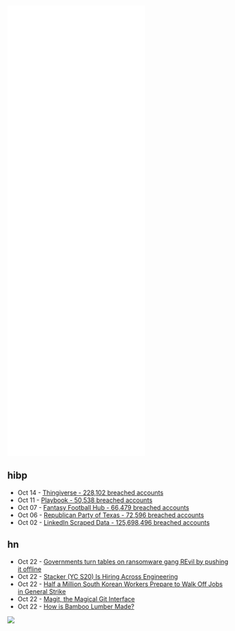 ![Metrics](https://raw.githubusercontent.com/phixion/phixion/master/metrics.svg)

## hibp

<!--
for https://github.com/phixion/phixion/blob/main/.github/workflows/feeds.yml
-->
<!--START_SECTION:haveibeenpwnd-->
- Oct 14 - [Thingiverse - 228,102 breached accounts](https://haveibeenpwned.com/PwnedWebsites#Thingiverse)
- Oct 11 - [Playbook - 50,538 breached accounts](https://haveibeenpwned.com/PwnedWebsites#Playbook)
- Oct 07 - [Fantasy Football Hub - 66,479 breached accounts](https://haveibeenpwned.com/PwnedWebsites#FantasyFootballHub)
- Oct 06 - [Republican Party of Texas - 72,596 breached accounts](https://haveibeenpwned.com/PwnedWebsites#RepublicanPartyOfTexas)
- Oct 02 - [LinkedIn Scraped Data - 125,698,496 breached accounts](https://haveibeenpwned.com/PwnedWebsites#LinkedInScrape)
<!--END_SECTION:haveibeenpwnd-->

## hn

<!--
for https://github.com/phixion/phixion/blob/main/.github/workflows/feeds.yml
-->
<!--START_SECTION:hn-->
- Oct 22 - [Governments turn tables on ransomware gang REvil by pushing it offline](https://www.reuters.com/technology/exclusive-governments-turn-tables-ransomware-gang-revil-by-pushing-it-offline-2021-10-21/)
- Oct 22 - [Stacker (YC S20) Is Hiring Across Engineering](https://www.stackerhq.com/careers#job-listing)
- Oct 22 - [Half a Million South Korean Workers Prepare to Walk Off Jobs in General Strike](https://truthout.org/articles/half-a-million-south-korean-workers-prepare-to-walk-off-jobs-in-general-strike/)
- Oct 22 - [Magit, the Magical Git Interface](https://emacsair.me/2017/09/01/the-magical-git-interface/)
- Oct 22 - [How is Bamboo Lumber Made?](https://www.bambooimport.com/en/how-is-bamboo-lumber-made)
<!--END_SECTION:hn-->

<!--
for https://yhype.me
-->
![](https://hit.yhype.me/github/profile?user_id=13013670)
